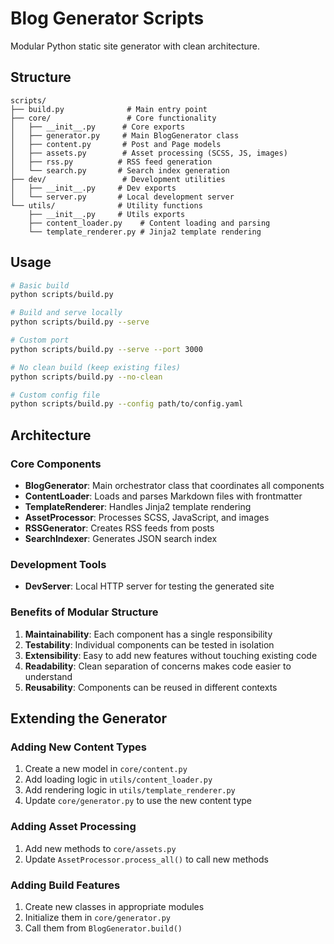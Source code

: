 # Blog Generator Scripts

Modular Python static site generator with clean architecture.

## Structure

```
scripts/
├── build.py              # Main entry point
├── core/                 # Core functionality
│   ├── __init__.py      # Core exports
│   ├── generator.py     # Main BlogGenerator class
│   ├── content.py       # Post and Page models
│   ├── assets.py        # Asset processing (SCSS, JS, images)
│   ├── rss.py          # RSS feed generation
│   └── search.py       # Search index generation
├── dev/                 # Development utilities
│   ├── __init__.py     # Dev exports
│   └── server.py       # Local development server
└── utils/              # Utility functions
    ├── __init__.py     # Utils exports
    ├── content_loader.py    # Content loading and parsing
    └── template_renderer.py # Jinja2 template rendering
```

## Usage

```bash
# Basic build
python scripts/build.py

# Build and serve locally
python scripts/build.py --serve

# Custom port
python scripts/build.py --serve --port 3000

# No clean build (keep existing files)
python scripts/build.py --no-clean

# Custom config file
python scripts/build.py --config path/to/config.yaml
```

## Architecture

### Core Components

- **BlogGenerator**: Main orchestrator class that coordinates all components
- **ContentLoader**: Loads and parses Markdown files with frontmatter
- **TemplateRenderer**: Handles Jinja2 template rendering
- **AssetProcessor**: Processes SCSS, JavaScript, and images
- **RSSGenerator**: Creates RSS feeds from posts
- **SearchIndexer**: Generates JSON search index

### Development Tools

- **DevServer**: Local HTTP server for testing the generated site

### Benefits of Modular Structure

1. **Maintainability**: Each component has a single responsibility
2. **Testability**: Individual components can be tested in isolation
3. **Extensibility**: Easy to add new features without touching existing code
4. **Readability**: Clean separation of concerns makes code easier to understand
5. **Reusability**: Components can be reused in different contexts

## Extending the Generator

### Adding New Content Types

1. Create a new model in `core/content.py`
2. Add loading logic in `utils/content_loader.py`
3. Add rendering logic in `utils/template_renderer.py`
4. Update `core/generator.py` to use the new content type

### Adding Asset Processing

1. Add new methods to `core/assets.py`
2. Update `AssetProcessor.process_all()` to call new methods

### Adding Build Features

1. Create new classes in appropriate modules
2. Initialize them in `core/generator.py`
3. Call them from `BlogGenerator.build()`
